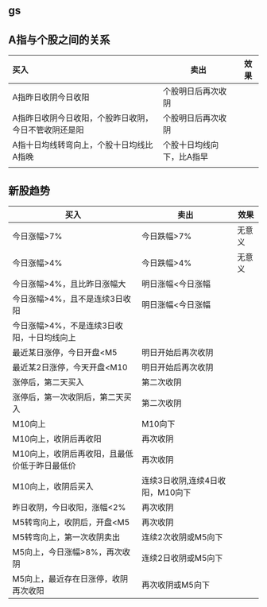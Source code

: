 ## gs



## A指与个股之间的关系



| 买入                          | 卖出            | 效果   |
| :-------------------------- | ------------- | ---- |
| A指昨日收阴今日收阳                  | 个股明日后再次收阴     |      |
| A指昨日收阴今日收阳，个股昨日收阴，今日不管收阴还是阳 | 个股明日后再次收阴     |      |
| A指十日均线转弯向上，个股十日均线比A指晚       | 个股十日均线向下，比A指早 |      |
|                             |               |      |





## 新股趋势



| 买入                       | 卖出                  | 效果   |
| ------------------------ | ------------------- | ---- |
| 今日涨幅>7%                  | 今日跌幅>7%             | 无意义  |
| 今日涨幅>4%                  | 今日跌幅>4%             | 无意义  |
| 今日涨幅>4%，且比昨日涨幅大          | 明日涨幅<今日涨幅           |      |
| 今日涨幅>4%，且不是连续3日收阳        | 明日涨幅<今日涨幅           |      |
| 今日涨幅>4%，不是连续3日收阳，十日均线向上  |                     |      |
| 最近某日涨停，今日开盘<M5           | 明日开始后再次收阴           |      |
| 最近某2日涨停，今天开盘<M10         | 明日开始后再次收阴           |      |
| 涨停后，第二天买入                | 第二次收阴               |      |
| 涨停后，第一次收阴后，第二天买入         | 第二次收阴               |      |
| M10向上                    | M10向下               |      |
| M10向上，收阴后再收阳             | 再次收阴                |      |
| M10向上，收阴后再收阳，且最低价低于昨日最低价 | 再次收阴                |      |
| M10向上，收阴后买入              | 连续3日收阴,连续4日收阳，M10向下 |      |
| 昨日收阴，今日收阳，涨幅<2%          | 再次收阴                |      |
| M5转弯向上，收阴后，开盘<M5         | 再次收阴                |      |
| M5转弯向上，第一次收阴卖出           | 连续2次收阴或M5向下         |      |
| M5向上，今日涨幅>8%，再次收阴        | 连续2日收阴或M5向下         |      |
| M5向上，最近存在日涨停，收阴再次收阳      | 再次收阴或M5向下           |      |

